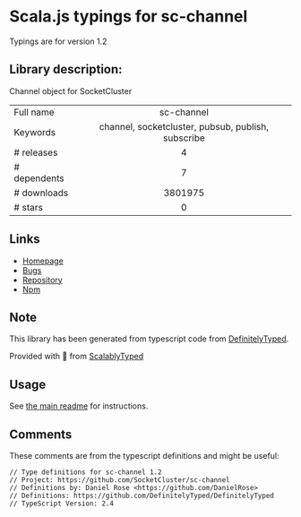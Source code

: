 
# Scala.js typings for sc-channel

Typings are for version 1.2

## Library description:
Channel object for SocketCluster

|                    |                 |
| ------------------ | :-------------: |
| Full name          | sc-channel |
| Keywords           | channel, socketcluster, pubsub, publish, subscribe |
| # releases         | 4 |
| # dependents       | 7 |
| # downloads        | 3801975 |
| # stars            | 0 |

## Links
- [Homepage](https://github.com/SocketCluster/sc-channel)
- [Bugs](https://github.com/SocketCluster/sc-channel/issues)
- [Repository](https://github.com/SocketCluster/sc-channel)
- [Npm](https://www.npmjs.com/package/sc-channel)
    


## Note
This library has been generated from typescript code from [DefinitelyTyped](https://definitelytyped.org).

Provided with :purple_heart: from [ScalablyTyped](https://github.com/oyvindberg/ScalablyTyped)

## Usage
See [the main readme](../../readme.md) for instructions.

## Comments

These comments are from the typescript definitions and might be useful:
```
// Type definitions for sc-channel 1.2
// Project: https://github.com/SocketCluster/sc-channel
// Definitions by: Daniel Rose <https://github.com/DanielRose>
// Definitions: https://github.com/DefinitelyTyped/DefinitelyTyped
// TypeScript Version: 2.4

```

